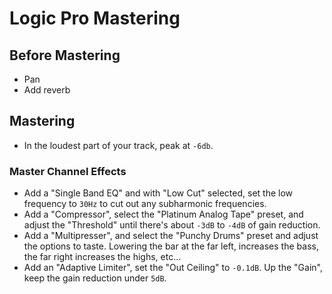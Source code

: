 # Logic Pro Mastering

## Before Mastering

- Pan
- Add reverb

## Mastering

- In the loudest part of your track, peak at `-6db`.

### Master Channel Effects

- Add a "Single Band EQ" and with "Low Cut" selected, set the low frequency to `30Hz` to cut out any subharmonic frequencies.
- Add a "Compressor", select the "Platinum Analog Tape" preset, and adjust the "Threshold" until there's about `-3dB` to `-4dB` of gain reduction.
- Add a "Multipresser", and select the "Punchy Drums" preset and adjust the options to taste. Lowering the bar at the far left, increases the bass, the far right increases the highs, etc...
- Add an "Adaptive Limiter", set the "Out Ceiling" to `-0.1dB`. Up the "Gain", keep the gain reduction under `5dB`.